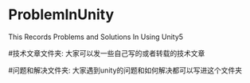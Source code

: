# ProblemInUnity
This Records Problems and Solutions In Using Unity5

#技术文章文件夹:
大家可以发一些自己写的或者转载的技术文章

#问题和解决文件夹:
大家遇到unity的问题和如何解决都可以写进这个文件夹

